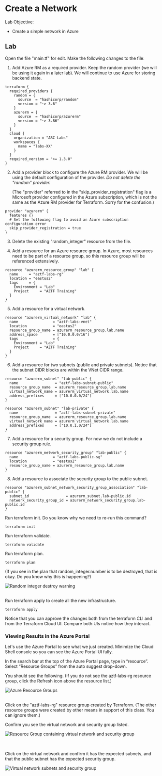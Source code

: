 # Create a Network

Lab Objective:
- Create a simple network in Azure

## Lab

Open the file "main.tf" for edit.  Make the following changes to the file:

1. Add Azure RM as a required provider.  Keep the random provider (we will be using it again in a later lab). We will continue to use Azure for storing backend state.

```
terraform {
  required_providers {
    random = {
      source  = "hashicorp/random"
      version = "~> 3.6"
    }
    azurerm = {
      source  = "hashicorp/azurerm"
      version = "~> 3.86"
    }
  }
  cloud {
    organization = "ABC-Labs"
    workspaces {
      name = "labs-XX"
    }
  }
  required_version = ">= 1.3.0"
}
```

2. Add a provider block to configure the Azure RM provider.  We will be using the default configuration of the provider. *Do not delete the "random" provider.*

   (The "provider" referred to in the "skip_provider_registration" flag is a Microsoft provider configured in the Azure subscription, which is not the same as the Azure RM provider for Terraform.  Sorry for the confusion.)

```
provider "azurerm" {
  features {}
  # Set the following flag to avoid an Azure subscription configuration error
  skip_provider_registration = true
}
```

3. Delete the existing "random_integer" resource from the file.

4. Add a resource for an Azure resource group.  In Azure, most resources need to be part of a resource group, so this resource group will be referenced extensively.

```
resource "azurerm_resource_group" "lab" {
  name     = "aztf-labs-rg"
  location = "eastus2"
  tags     = {
    Environment = "Lab"
    Project     = "AZTF Training"
  }
}
```

5. Add a resource for a virtual network.  

```
resource "azurerm_virtual_network" "lab" {
  name                = "aztf-labs-vnet"
  location            = "eastus2"
  resource_group_name = azurerm_resource_group.lab.name
  address_space       = ["10.0.0.0/16"]
  tags                = {
    Environment = "Lab"
    Project     = "AZTF Training"
  }
}
```

6. Add a resource for two subnets (public and private subnets).  Notice that the subnet CIDR blocks are within the VNet CIDR range.

```
resource "azurerm_subnet" "lab-public" {
  name                 = "aztf-labs-subnet-public"
  resource_group_name  = azurerm_resource_group.lab.name
  virtual_network_name = azurerm_virtual_network.lab.name
  address_prefixes     = ["10.0.0.0/24"]
}

resource "azurerm_subnet" "lab-private" {
  name                 = "aztf-labs-subnet-private"
  resource_group_name  = azurerm_resource_group.lab.name
  virtual_network_name = azurerm_virtual_network.lab.name
  address_prefixes     = ["10.0.1.0/24"]
}
```

7. Add a resource for a security group.  For now we do not include a security group rule.

```
resource "azurerm_network_security_group" "lab-public" {
  name                = "aztf-labs-public-sg"
  location            = "eastus2"
  resource_group_name = azurerm_resource_group.lab.name
}
```

8. Add a resource to associate the security group to the public subnet.

```
resource "azurerm_subnet_network_security_group_association" "lab-public" {
  subnet_id                 = azurerm_subnet.lab-public.id
  network_security_group_id = azurerm_network_security_group.lab-public.id
}
```

Run terraform init.  Do you know why we need to re-run this command?
```
terraform init
```
Run terraform validate.
```
terraform validate
```
Run terraform plan.
```
terraform plan
```
(If you see in the plan that random_integer.number is to be destroyed, that is okay.  Do you know why this is happening?)

![Random integer destroy warning](./images/tf-plan.png "Random integer destroy warning")
<br /><br />

Run terraform apply to create all the new infrastructure.
```
terraform apply
```

Notice that you can approve the changes both from the terraform CLI and from the Terraform Cloud UI.  Compare both UIs notice how they interact.

### Viewing Results in the Azure Portal

Let's use the Azure Portal to see what we just created.  Minimize the Cloud Shell console so you can see the Azure Portal UI fully.

In the search bar at the top of the Azure Portal page, type in “resource”.  Select “Resource Groups” from the auto suggest drop-down.

You should see the following. (If you do not see the aztf-labs-rg resource group, click the Refresh icon above the resource list.)

![Azure Resource Groups](./images/az-rg.png "Azure Resource Groups")
<br /><br />

Click on the "aztf-labs-rg" resource group created by Terraform. (The other resource groups were created by other means in support of this class. You can ignore them.)

Confirm you see the virtual network and security group listed.<br />

![Resource Group containing virtual network and security group](./images/az-rg-vnet.png "Resource Group containing virtual network and security group")

<br /><br />
Click on the virtual network and confirm it has the expected subnets, and that the public subnet has the expected security group.

![Virtual network subnets and security group](./images/az-vnet-subnets.png "Virtual network subnets and security group")
